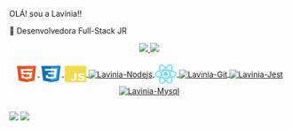 OLÁ! sou a Lavínia!!

💼 Desenvolvedora Full-Stack JR

<div align="center">
  <a href="https://github.com/laviniiabenvindo">
  <img height="151em" src="https://github-readme-stats.vercel.app/api?username=laviniiabenvindo&show_icons=true&theme=dracula&include_all_commits=true&count_private=true"/>
  <img height="151em" src="https://github-readme-stats.vercel.app/api/top-langs/?username=laviniiabenvindo&layout=compact&langs_count=7&theme=dracula"/>
</div>
  
  <div align="center" style="display: inline_block"><br>
  <img align="center" alt="Lavinia-HTML" height="30" width="40" src="https://raw.githubusercontent.com/devicons/devicon/master/icons/html5/html5-original.svg">
  <img align="center" alt="Lavinia-CSS" height="30" width="40" src="https://raw.githubusercontent.com/devicons/devicon/master/icons/css3/css3-original.svg">
  <img align="center" alt="Lavinia-Js" height="30" width="40" src="https://raw.githubusercontent.com/devicons/devicon/master/icons/javascript/javascript-plain.svg">
  <img align="center" alt="Lavinia-Nodejs" height="40" width="40" src="https://cdn.jsdelivr.net/gh/devicons/devicon/icons/nodejs/nodejs-original.svg">
  <img align="center" alt="Mary-React" height="40" width="40" src="https://raw.githubusercontent.com/devicons/devicon/master/icons/react/react-original.svg">
  <img align="center" alt="Lavinia-Git" height="40" width="40" src="https://git-scm.com/images/logos/downloads/Git-Icon-1788C.png">
  <img align="center" alt="Lavinia-Jest" height="40" width="40" src="https://iconape.com/wp-content/png_logo_vector/jest-logo.png">
  <img align="center" alt="Lavinia-Mysql" height="40" width="40" src="https://static-00.iconduck.com/assets.00/database-mysql-icon-1954x2048-08uox8qu.png">
</div>
  
  ##
  
  <div> 
  <a href="https://instagram.com/laviniiabenvindo" target="_blank"><img src="https://img.shields.io/badge/-Instagram-%23E4405F?style=for-the-badge&logo=instagram&logoColor=white" target="_blank"></a>
  <a href = "mailto:laviniia.benvindo@gmail.com"><img src="https://img.shields.io/badge/-Gmail-%23333?style=for-the-badge&logo=gmail&logoColor=white" target="_blank"></a>
  </div>
